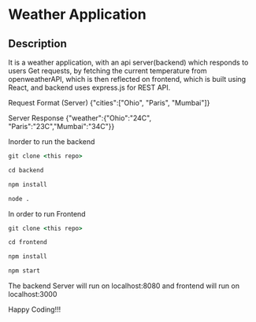 # Weather Application

## Description

It is a weather application, with an api server(backend) which responds to users Get requests, by fetching the current temperature from openweatherAPI, which is then reflected on frontend, which is built using React, and backend uses express.js for REST API.

Request Format (Server)
{"cities":["Ohio", "Paris", "Mumbai"]}

Server Response
{"weather":{"Ohio":"24C", "Paris":"23C","Mumbai":"34C"}}

Inorder to run the backend
```cmd
git clone <this repo>

cd backend

npm install

node .
```

In order to run Frontend
```cmd
git clone <this repo>

cd frontend

npm install

npm start
```

The backend Server will run on localhost:8080 and frontend will run on localhost:3000

Happy Coding!!!